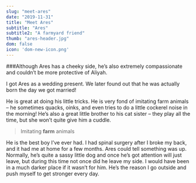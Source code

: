 ```yaml
---
slug: "meet-ares"
date: "2019-11-31"
title: "Meet Ares"
subtitle: "Ares"
subtitle2: "A farmyard friend"
thumb: "ares-header.jpg"
dom: false
icon: 'dom-new-icon.png'
---
```


###Although Ares has a cheeky side, he’s also extremely compassionate and couldn’t be more protective of Aliyah. 

I got Ares as a wedding present. We later found out that he was actually born the day we got married! 

He is great at doing his little tricks. He is very fond of imitating farm animals – he sometimes quacks, oinks, and even tries to do a little cockerel noise in the morning! He’s also a great little brother to his cat sister – they play all the time, but she won’t quite give him a cuddle. 

> Imitating **farm** animals   

He is the best boy I’ve ever had. I had spinal surgery after I broke my back, and it had me at home for a few months. Ares could tell something was up. Normally, he’s quite a sassy little dog and once he’s got attention will just leave, but during this time not once did he leave my side. I would have been in a much darker place if it wasn’t for him. He’s the reason I go outside and push myself to get stronger every day. 